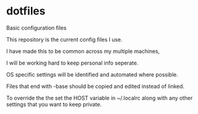 # dotfiles
Basic configuration files

This repository is the current config files I use.

I have made this to be common across my multiple machines,

I will be working hard to keep personal info seperate.

OS specific settings will be identified and automated where possible.

Files that end with -base should be copied and edited instead of linked.

To override the the set the HOST variable in ~/.localrc along with any other settings
that you want to keep private.


